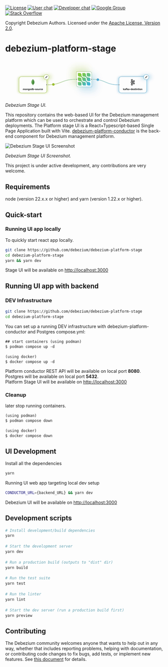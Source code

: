[![License](http://img.shields.io/:license-apache%202.0-brightgreen.svg)](http://www.apache.org/licenses/LICENSE-2.0.html)
[![User chat](https://img.shields.io/badge/chat-users-brightgreen.svg)](https://debezium.zulipchat.com/#narrow/stream/302529-users)
[![Developer chat](https://img.shields.io/badge/chat-devs-brightgreen.svg)](https://debezium.zulipchat.com/#narrow/stream/302533-dev)
[![Google Group](https://img.shields.io/:mailing%20list-debezium-brightgreen.svg)](https://groups.google.com/forum/#!forum/debezium)
[![Stack Overflow](http://img.shields.io/:stack%20overflow-debezium-brightgreen.svg)](http://stackoverflow.com/questions/tagged/debezium)

Copyright Debezium Authors.
Licensed under the [Apache License, Version 2.0](http://www.apache.org/licenses/LICENSE-2.0).

# debezium-platform-stage

![Debezium Stage UI](src/assets/Stage.gif)  
*Debezium Stage UI.*

This repository contains the web-based UI for the Debezium management platform which can be used to orchestrate and control Debezium deployments. The Platform stage UI is a React+Typescript-based Single Page Application built with Vite. [debezium-platform-conductor](https://github.com/debezium/debezium-platform-conductor) is the back-end component for Debezium management platform.

<img width="1728" alt="Debezium Stage UI Screenshot" src="https://github.com/user-attachments/assets/3f4622a5-0584-4891-9200-28da56d1c05d">

<br>

*Debezium Stage UI Screenshot.*

This project is under active development, any contributions are very welcome.


## Requirements
node (version 22.x.x or higher) and yarn (version 1.22.x or higher).

## Quick-start

### Running UI app locally

To quickly start react app locally. 

```bash
git clone https://github.com/debezium/debezium-platform-stage
cd debezium-platform-stage
yarn && yarn dev
```

Stage UI will be available on [http://localhost:3000](http://localhost:3000)  

## Running UI app with backend

### DEV Infrastructure

```bash
git clone https://github.com/debezium/debezium-platform-stage
cd debezium-platform-stage
```

You can set up a running DEV infrastructure with debezium-platform-conductor and Postgres compose.yml:

```
## start containers (using podman)
$ podman compose up -d

(using docker)
$ docker compose up -d
```
    
Platform conductor REST API will be available on local port **8080**.   
Postgres will be available on local port **5432**.   
Platform Stage UI will be available on [http://localhost:3000](http://localhost:3000) 

### Cleanup

later stop running containers.

```
(using podman)
$ podman compose down

(using docker)
$ docker compose down

```

## UI Development

Install all the dependencies
```bash
yarn
```

Running UI web app targeting local dev setup 
```bash
CONDUCTOR_URL={backend_URL} && yarn dev
```

Debezium UI will be available on [http://localhost:3000](http://localhost:3000)  

## Development scripts
```sh
# Install development/build dependencies
yarn

# Start the development server
yarn dev

# Run a production build (outputs to "dist" dir)
yarn build

# Run the test suite
yarn test

# Run the linter
yarn lint

# Start the dev server (run a production build first)
yarn preview
```

## Contributing

The Debezium community welcomes anyone that wants to help out in any way, whether that includes
reporting problems, helping with documentation, or contributing code changes to fix bugs, add tests,
or implement new features.
See [this document](https://github.com/debezium/debezium/blob/main/CONTRIBUTE.md) for details.